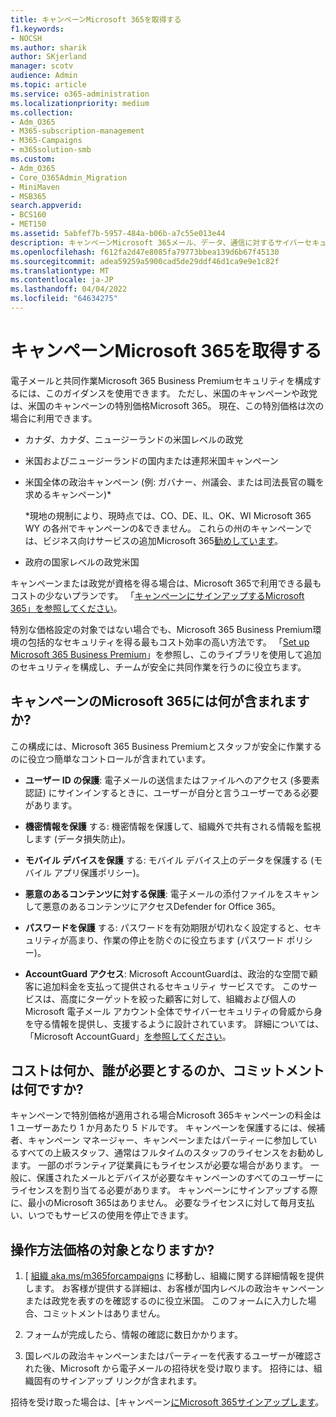 ```yaml
---
title: キャンペーンMicrosoft 365を取得する
f1.keywords:
- NOCSH
ms.author: sharik
author: SKjerland
manager: scotv
audience: Admin
ms.topic: article
ms.service: o365-administration
ms.localizationpriority: medium
ms.collection:
- Adm_O365
- M365-subscription-management
- M365-Campaigns
- m365solution-smb
ms.custom:
- Adm_O365
- Core_O365Admin_Migration
- MiniMaven
- MSB365
search.appverid:
- BCS160
- MET150
ms.assetid: 5abfef7b-5957-484a-b06b-a7c55e013e44
description: キャンペーンMicrosoft 365メール、データ、通信に対するサイバーセキュリティの脅威からキャンペーンを保護できます。
ms.openlocfilehash: f612fa2d47e8085fa79773bbea139d6b67f45130
ms.sourcegitcommit: adea59259a5900cad5de29ddf46d1ca9e9e1c82f
ms.translationtype: MT
ms.contentlocale: ja-JP
ms.lasthandoff: 04/04/2022
ms.locfileid: "64634275"
---
```

# <a name="get-microsoft-365-for-campaigns"></a>キャンペーンMicrosoft 365を取得する

電子メールと共同作業Microsoft 365 Business Premiumセキュリティを構成するには、このガイダンスを使用できます。 ただし、米国のキャンペーンや政党は、米国のキャンペーンの特別価格Microsoft 365。 現在、この特別価格は次の場合に利用できます。

- カナダ、カナダ、ニュージーランドの米国レベルの政党

- 米国およびニュージーランドの国内または連邦米国キャンペーン

- 米国全体の政治キャンペーン (例: ガバナー、州議会、または司法長官の職を求めるキャンペーン)*

    *現地の規制により、現時点では、CO、DE、IL、OK、WI Microsoft 365 WY の各州でキャンペーンの&できません。 これらの州のキャンペーンでは、ビジネス向けサービスの追加Microsoft 365[勧めしています](https://www.office.com/business)。

- 政府の国家レベルの政党米国

キャンペーンまたは政党が資格を得る場合は、Microsoft 365で利用できる最もコストの少ないプランです。 「[キャンペーンにサインアップするMicrosoft 365」を参照してください](m365-campaigns-sign-up.md)。  

特別な価格設定の対象ではない場合でも、Microsoft 365 Business Premium環境の包括的なセキュリティを得る最もコスト効率の高い方法です。 「[Set up Microsoft 365 Business Premium](../business/set-up.md?toc=/microsoft-365/campaigns/toc.json&bc=/microsoft-365/campaigns/breadcrumb/toc.json)」を参照し、このライブラリを使用して追加のセキュリティを構成し、チームが安全に共同作業を行うのに役立ちます。

## <a name="what-does-microsoft-365-for-campaigns-include"></a>キャンペーンのMicrosoft 365には何が含まれますか?

この構成には、Microsoft 365 Business Premiumとスタッフが安全に作業するのに役立つ簡単なコントロールが含まれています。

- **ユーザー ID の保護**: 電子メールの送信またはファイルへのアクセス (多要素認証) にサインインするときに、ユーザーが自分と言うユーザーである必要があります。

- **機密情報を保護** する: 機密情報を保護して、組織外で共有される情報を監視します (データ損失防止)。

- **モバイル デバイスを保護** する: モバイル デバイス上のデータを保護する (モバイル アプリ保護ポリシー)。

- **悪意のあるコンテンツに対する保護**: 電子メールの添付ファイルをスキャンして悪意のあるコンテンツにアクセスDefender for Office 365。

- **パスワードを保護** する: パスワードを有効期限が切れなく設定すると、セキュリティが高まり、作業の停止を防ぐのに役立ちます (パスワード ポリシー)。

- **AccountGuard アクセス**: Microsoft AccountGuardは、政治的な空間で顧客に追加料金を支払って提供されるセキュリティ サービスです。 このサービスは、高度にターゲットを絞った顧客に対して、組織および個人の Microsoft 電子メール アカウント全体でサイバーセキュリティの脅威から身を守る情報を提供し、支援するように設計されています。 詳細については、「Microsoft AccountGuard」[を参照してください](https://www.microsoftaccountguard.com/)。

## <a name="what-does-it-cost-who-needs-it-and-what-is-the-commitment"></a>コストは何か、誰が必要とするのか、コミットメントは何ですか?

キャンペーンで特別価格が適用される場合Microsoft 365キャンペーンの料金は 1 ユーザーあたり 1 か月あたり 5 ドルです。
キャンペーンを保護するには、候補者、キャンペーン マネージャー、キャンペーンまたはパーティーに参加しているすべての上級スタッフ、通常はフルタイムのスタッフのライセンスをお勧めします。 一部のボランティア従業員にもライセンスが必要な場合があります。 一般に、保護されたメールとデバイスが必要なキャンペーンのすべてのユーザーにライセンスを割り当てる必要があります。
キャンペーンにサインアップする際に、最小のMicrosoft 365はありません。 必要なライセンスに対して毎月支払い、いつでもサービスの使用を停止できます。

## <a name="how-do-i-qualify-for-special-pricing"></a>操作方法価格の対象となりますか?

1. [ [組織 aka.ms/m365forcampaigns](https://aka.ms/m365forcampaigns/) に移動し、組織に関する詳細情報を提供します。 お客様が提供する詳細は、お客様が国内レベルの政治キャンペーンまたは政党を表すのを確認するのに役立米国。 このフォームに入力した場合、コミットメントはありません。

2. フォームが完成したら、情報の確認に数日かかります。

3. 国レベルの政治キャンペーンまたはパーティーを代表するユーザーが確認された後、Microsoft から電子メールの招待状を受け取ります。 招待には、組織固有のサインアップ リンクが含まれます。

招待を受け取った場合は、[キャンペーン[にMicrosoft 365サインアップします](m365-campaigns-sign-up.md)。
